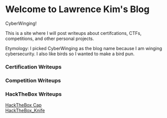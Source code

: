 # Welcome to Lawrence Kim's Blog

CyberWinging!

This is a site where I will post writeups about certifcations, CTFs, competitions, and other personal projects.

Etymology: I picked CyberWinging as the blog name because I am winging cybersecurity. I also like birds so I wanted to make a bird pun.

### Certification Writeups

### Competition Writeups

### HackTheBox Writeups
[HackTheBox Cap](/Writeups/HackTheBox/Cap.md)  
[HackTheBox_Knife](/Writeups/HackTheBox/Knife.md)

